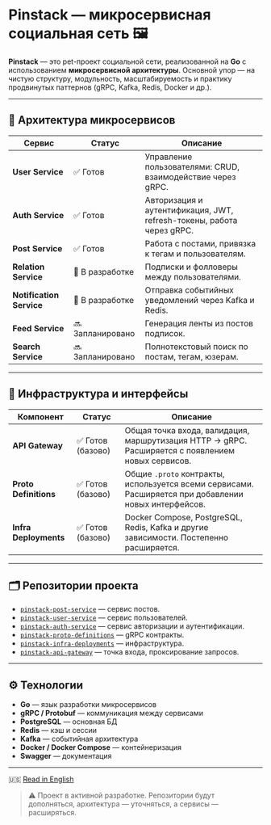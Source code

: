 # Pinstack — микросервисная социальная сеть 🖼️

**Pinstack** — это pet-проект социальной сети, реализованной на **Go** с использованием **микросервисной архитектуры**. Основной упор — на чистую структуру, модульность, масштабируемость и практику продвинутых паттернов (gRPC, Kafka, Redis, Docker и др.).

---

## 🧩 Архитектура микросервисов

| Сервис                | Статус        | Описание |
|------------------------|----------------|----------|
| **User Service**       | ✅ Готов        | Управление пользователями: CRUD, взаимодействие через gRPC. |
| **Auth Service**       | ✅ Готов | Авторизация и аутентификация, JWT, refresh-токены, работа через gRPC. |
| **Post Service**       | ✅ Готов | Работа с постами, привязка к тегам и пользователям. |
| **Relation Service**   | 🚧 В разработке | Подписки и фолловеры между пользователями. |
| **Notification Service** | 🚧 В разработке | Отправка событийных уведомлений через Kafka и Redis. |
| **Feed Service**       | 🔜 Запланировано | Генерация ленты из постов подписок. |
| **Search Service**     | 🔜 Запланировано | Полнотекстовый поиск по постам, тегам, юзерам. |

---

## 🔌 Инфраструктура и интерфейсы

| Компонент                | Статус        | Описание |
|---------------------------|----------------|----------|
| **API Gateway**           | ✅ Готов (базово) | Общая точка входа, валидация, маршрутизация HTTP → gRPC. Расширяется с появлением новых сервисов. |
| **Proto Definitions**     | ✅ Готов (базово) | Общие `.proto` контракты, используется всеми сервисами. Расширяется при добавлении новых интерфейсов. |
| **Infra Deployments**     | ✅ Готов (базово) | Docker Compose, PostgreSQL, Redis, Kafka и другие зависимости. Постепенно расширяется. |

---

## 🗂 Репозитории проекта

- [`pinstack-post-service`](https://github.com/Soloda1/pinstack-post-service) — сервис постов.
- [`pinstack-user-service`](https://github.com/Soloda1/pinstack-user-service) — сервис пользователей.
- [`pinstack-auth-service`](https://github.com/Soloda1/pinstack-auth-service) — сервис авторизации и аутентификации.
- [`pinstack-proto-definitions`](https://github.com/Soloda1/pinstack-proto-definitions) — gRPC контракты.
- [`pinstack-infra-deployments`](https://github.com/Soloda1/pinstack-infra-deployments) — инфраструктура.
- [`pinstack-api-gateway`](https://github.com/Soloda1/pinstack-api-gateway) — точка входа, проксирование запросов.

---

## ⚙️ Технологии

- **Go** — язык разработки микросервисов
- **gRPC / Protobuf** — коммуникация между сервисами
- **PostgreSQL** — основная БД
- **Redis** — кэш и сессии
- **Kafka** — событийная архитектура
- **Docker / Docker Compose** — контейнеризация
- **Swagger** — документация

---

🇺🇸 [Read in English](README.md)
> ⚠️ Проект в активной разработке. Репозитории будут дополняться, архитектура — уточняться, а сервисы — расширяться.

